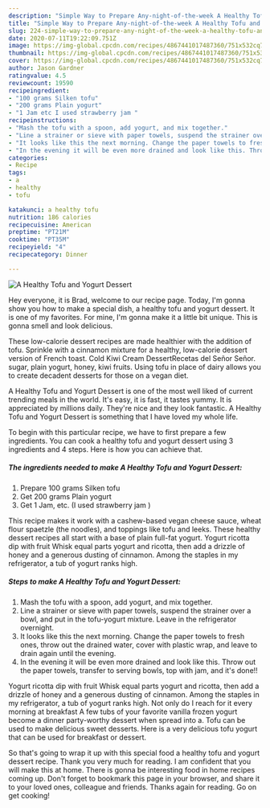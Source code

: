 ```yaml
---
description: "Simple Way to Prepare Any-night-of-the-week A Healthy Tofu and Yogurt Dessert"
title: "Simple Way to Prepare Any-night-of-the-week A Healthy Tofu and Yogurt Dessert"
slug: 224-simple-way-to-prepare-any-night-of-the-week-a-healthy-tofu-and-yogurt-dessert
date: 2020-07-11T19:22:09.751Z
image: https://img-global.cpcdn.com/recipes/4867441017487360/751x532cq70/a-healthy-tofu-and-yogurt-dessert-recipe-main-photo.jpg
thumbnail: https://img-global.cpcdn.com/recipes/4867441017487360/751x532cq70/a-healthy-tofu-and-yogurt-dessert-recipe-main-photo.jpg
cover: https://img-global.cpcdn.com/recipes/4867441017487360/751x532cq70/a-healthy-tofu-and-yogurt-dessert-recipe-main-photo.jpg
author: Jason Gardner
ratingvalue: 4.5
reviewcount: 19590
recipeingredient:
- "100 grams Silken tofu"
- "200 grams Plain yogurt"
- "1 Jam etc I used strawberry jam "
recipeinstructions:
- "Mash the tofu with a spoon, add yogurt, and mix together."
- "Line a strainer or sieve with paper towels, suspend the strainer over a bowl, and put in the tofu-yogurt mixture. Leave in the refrigerator overnight."
- "It looks like this the next morning. Change the paper towels to fresh ones, throw out the drained water, cover with plastic wrap, and leave to drain again until the evening."
- "In the evening it will be even more drained and look like this. Throw out the paper towels, transfer to serving bowls, top with jam, and it&#39;s done!!"
categories:
- Recipe
tags:
- a
- healthy
- tofu

katakunci: a healthy tofu 
nutrition: 186 calories
recipecuisine: American
preptime: "PT21M"
cooktime: "PT35M"
recipeyield: "4"
recipecategory: Dinner

---
```



![A Healthy Tofu and Yogurt Dessert](https://img-global.cpcdn.com/recipes/4867441017487360/751x532cq70/a-healthy-tofu-and-yogurt-dessert-recipe-main-photo.jpg)

Hey everyone, it is Brad, welcome to our recipe page. Today, I'm gonna show you how to make a special dish, a healthy tofu and yogurt dessert. It is one of my favorites. For mine, I'm gonna make it a little bit unique. This is gonna smell and look delicious.

These low-calorie dessert recipes are made healthier with the addition of tofu. Sprinkle with a cinnamon mixture for a healthy, low-calorie dessert version of French toast. Cold Kiwi Cream DessertRecetas del Señor Señor. sugar, plain yogurt, honey, kiwi fruits. Using tofu in place of dairy allows you to create decadent desserts for those on a vegan diet.

A Healthy Tofu and Yogurt Dessert is one of the most well liked of current trending meals in the world. It's easy, it is fast, it tastes yummy. It is appreciated by millions daily. They're nice and they look fantastic. A Healthy Tofu and Yogurt Dessert is something that I have loved my whole life.


To begin with this particular recipe, we have to first prepare a few ingredients. You can cook a healthy tofu and yogurt dessert using 3 ingredients and 4 steps. Here is how you can achieve that.

<!--inarticleads1-->

##### The ingredients needed to make A Healthy Tofu and Yogurt Dessert:

1. Prepare 100 grams Silken tofu
1. Get 200 grams Plain yogurt
1. Get 1 Jam, etc. (I used strawberry jam )


This recipe makes it work with a cashew-based vegan cheese sauce, wheat flour spaetzle (the noodles), and toppings like tofu and leeks. These healthy dessert recipes all start with a base of plain full-fat yogurt. Yogurt ricotta dip with fruit Whisk equal parts yogurt and ricotta, then add a drizzle of honey and a generous dusting of cinnamon. Among the staples in my refrigerator, a tub of yogurt ranks high. 

<!--inarticleads2-->

##### Steps to make A Healthy Tofu and Yogurt Dessert:

1. Mash the tofu with a spoon, add yogurt, and mix together.
1. Line a strainer or sieve with paper towels, suspend the strainer over a bowl, and put in the tofu-yogurt mixture. Leave in the refrigerator overnight.
1. It looks like this the next morning. Change the paper towels to fresh ones, throw out the drained water, cover with plastic wrap, and leave to drain again until the evening.
1. In the evening it will be even more drained and look like this. Throw out the paper towels, transfer to serving bowls, top with jam, and it&#39;s done!!


Yogurt ricotta dip with fruit Whisk equal parts yogurt and ricotta, then add a drizzle of honey and a generous dusting of cinnamon. Among the staples in my refrigerator, a tub of yogurt ranks high. Not only do I reach for it every morning at breakfast A few tubs of your favorite vanilla frozen yogurt become a dinner party-worthy dessert when spread into a. Tofu can be used to make delicious sweet desserts. Here is a very delicious tofu yogurt that can be used for breakfast or dessert. 

So that's going to wrap it up with this special food a healthy tofu and yogurt dessert recipe. Thank you very much for reading. I am confident that you will make this at home. There is gonna be interesting food in home recipes coming up. Don't forget to bookmark this page in your browser, and share it to your loved ones, colleague and friends. Thanks again for reading. Go on get cooking!
